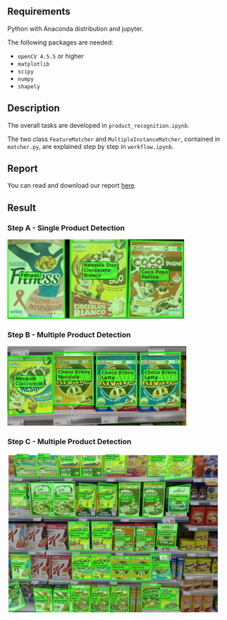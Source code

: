 ## Requirements
Python with Anaconda distribution and jupyter.

The following packages are needed:
 - ``openCV 4.5.5`` or higher
 - ``matplotlib``
 - ``scipy``
 - ``numpy``
 - ``shapely``

## Description

The overall tasks are developed in ``product_recognition.ipynb``.

The two class ``FeatureMatcher`` and ``MultipleInstanceMatcher``, contained in ``matcher.py``, are explained step by step in ``workflow.ipynb``.

## Report

You can read and download our report [here](./report/cv_report.pdf).

## Result

### Step A - Single Product Detection

<img src="./images/results/e2.png" height="180" width="401,5" >

### Step B - Multiple Product Detection

<img src="./images/results/m2.png" height="180" width="406" >

### Step C - Multiple Product Detection

<img src="./images/results/h5.jpg" height="360" width="480" >



